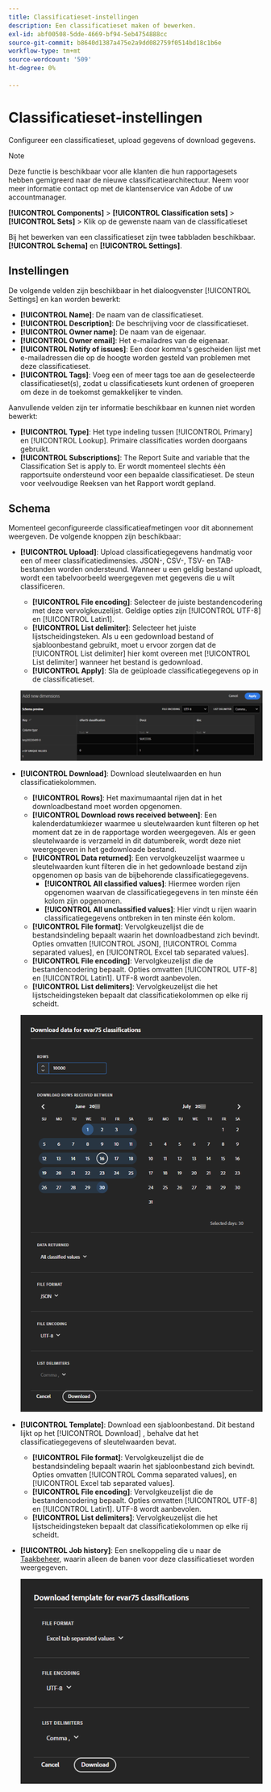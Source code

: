 ```yaml
---
title: Classificatieset-instellingen
description: Een classificatieset maken of bewerken.
exl-id: abf00508-5dde-4669-bf94-5eb4754888cc
source-git-commit: b8640d1387a475e2a9dd082759f0514bd18c1b6e
workflow-type: tm+mt
source-wordcount: '509'
ht-degree: 0%

---
```


# Classificatieset-instellingen

Configureer een classificatieset, upload gegevens of download gegevens.

>[!NOTE]
>
>Deze functie is beschikbaar voor alle klanten die hun rapportagesets hebben gemigreerd naar de nieuwe classificatiearchitectuur. Neem voor meer informatie contact op met de klantenservice van Adobe of uw accountmanager.

**[!UICONTROL Components]** > **[!UICONTROL Classification sets]** > **[!UICONTROL Sets]** > Klik op de gewenste naam van de classificatieset

Bij het bewerken van een classificatieset zijn twee tabbladen beschikbaar. **[!UICONTROL Schema]** en **[!UICONTROL Settings]**.

## Instellingen

De volgende velden zijn beschikbaar in het dialoogvenster [!UICONTROL Settings] en kan worden bewerkt:

* **[!UICONTROL Name]**: De naam van de classificatieset.
* **[!UICONTROL Description]**: De beschrijving voor de classificatieset.
* **[!UICONTROL Owner name]**: De naam van de eigenaar.
* **[!UICONTROL Owner email]**: Het e-mailadres van de eigenaar.
* **[!UICONTROL Notify of issues]**: Een door komma&#39;s gescheiden lijst met e-mailadressen die op de hoogte worden gesteld van problemen met deze classificatieset.
* **[!UICONTROL Tags]**: Voeg een of meer tags toe aan de geselecteerde classificatieset(s), zodat u classificatiesets kunt ordenen of groeperen om deze in de toekomst gemakkelijker te vinden.

Aanvullende velden zijn ter informatie beschikbaar en kunnen niet worden bewerkt:

* **[!UICONTROL Type]**: Het type indeling tussen [!UICONTROL Primary] en [!UICONTROL Lookup]. Primaire classificaties worden doorgaans gebruikt.
* **[!UICONTROL Subscriptions]**: The Report Suite and variable that the Classification Set is apply to. Er wordt momenteel slechts één rapportsuite ondersteund voor een bepaalde classificatieset. De steun voor veelvoudige Reeksen van het Rapport wordt gepland.

## Schema

Momenteel geconfigureerde classificatieafmetingen voor dit abonnement weergeven. De volgende knoppen zijn beschikbaar:

* **[!UICONTROL Upload]**: Upload classificatiegegevens handmatig voor een of meer classificatiedimensies. JSON-, CSV-, TSV- en TAB-bestanden worden ondersteund. Wanneer u een geldig bestand uploadt, wordt een tabelvoorbeeld weergegeven met gegevens die u wilt classificeren.
   * **[!UICONTROL File encoding]**: Selecteer de juiste bestandencodering met deze vervolgkeuzelijst. Geldige opties zijn [!UICONTROL UTF-8] en [!UICONTROL Latin1].
   * **[!UICONTROL List delimiter]**: Selecteer het juiste lijstscheidingsteken. Als u een gedownload bestand of sjabloonbestand gebruikt, moet u ervoor zorgen dat de [!UICONTROL List delimiter] hier komt overeen met [!UICONTROL List delimiter] wanneer het bestand is gedownload.
   * **[!UICONTROL Apply]**: Sla de geüploade classificatiegegevens op in de classificatieset.

   ![Uploaden van classificatieset](../assets/classification-set-upload.png)

* **[!UICONTROL Download]**: Download sleutelwaarden en hun classificatiekolommen.
   * **[!UICONTROL Rows]**: Het maximumaantal rijen dat in het downloadbestand moet worden opgenomen.
   * **[!UICONTROL Download rows received between]**: Een kalenderdatumkiezer waarmee u sleutelwaarden kunt filteren op het moment dat ze in de rapportage worden weergegeven. Als er geen sleutelwaarde is verzameld in dit datumbereik, wordt deze niet weergegeven in het gedownloade bestand.
   * **[!UICONTROL Data returned]**: Een vervolgkeuzelijst waarmee u sleutelwaarden kunt filteren die in het gedownloade bestand zijn opgenomen op basis van de bijbehorende classificatiegegevens.
      * **[!UICONTROL All classified values]**: Hiermee worden rijen opgenomen waarvan de classificatiegegevens in ten minste één kolom zijn opgenomen.
      * **[!UICONTROL All unclassified values]**: Hier vindt u rijen waarin classificatiegegevens ontbreken in ten minste één kolom.
   * **[!UICONTROL File format]**: Vervolgkeuzelijst die de bestandsindeling bepaalt waarin het downloadbestand zich bevindt. Opties omvatten [!UICONTROL JSON], [!UICONTROL Comma separated values], en [!UICONTROL Excel tab separated values].
   * **[!UICONTROL File encoding]**: Vervolgkeuzelijst die de bestandencodering bepaalt. Opties omvatten [!UICONTROL UTF-8] en [!UICONTROL Latin1]. UTF-8 wordt aanbevolen.
   * **[!UICONTROL List delimiters]**: Vervolgkeuzelijst die het lijstscheidingsteken bepaalt dat classificatiekolommen op elke rij scheidt.

   ![Downloaden van classificatieset](../assets/classification-set-download.png)

* **[!UICONTROL Template]**: Download een sjabloonbestand. Dit bestand lijkt op het [!UICONTROL Download] , behalve dat het classificatiegegevens of sleutelwaarden bevat.
   * **[!UICONTROL File format]**: Vervolgkeuzelijst die de bestandsindeling bepaalt waarin het sjabloonbestand zich bevindt. Opties omvatten [!UICONTROL Comma separated values], en [!UICONTROL Excel tab separated values].
   * **[!UICONTROL File encoding]**: Vervolgkeuzelijst die de bestandencodering bepaalt. Opties omvatten [!UICONTROL UTF-8] en [!UICONTROL Latin1]. UTF-8 wordt aanbevolen.
   * **[!UICONTROL List delimiters]**: Vervolgkeuzelijst die het lijstscheidingsteken bepaalt dat classificatiekolommen op elke rij scheidt.
* **[!UICONTROL Job history]**: Een snelkoppeling die u naar de [Taakbeheer](job-manager.md), waarin alleen de banen voor deze classificatieset worden weergegeven.

   ![Classificatieset-sjabloon](../assets/classification-set-template.png)
